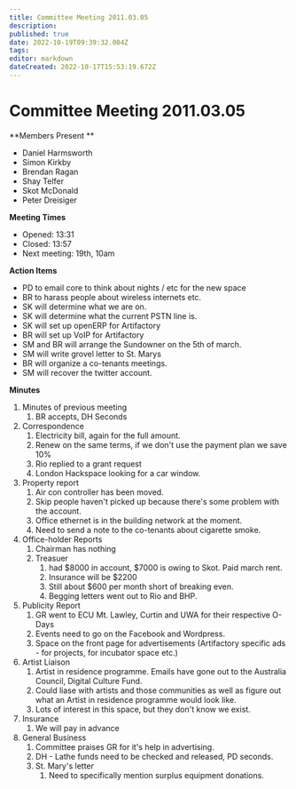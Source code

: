 ```yaml
---
title: Committee Meeting 2011.03.05
description: 
published: true
date: 2022-10-19T09:39:32.004Z
tags: 
editor: markdown
dateCreated: 2022-10-17T15:53:19.672Z
---
```


# Committee Meeting 2011.03.05

\*\*Members Present \*\*

-   Daniel Harmsworth
-   Simon Kirkby
-   Brendan Ragan
-   Shay Telfer
-   Skot McDonald
-   Peter Dreisiger

**Meeting Times**

-   Opened: 13:31
-   Closed: 13:57
-   Next meeting: 19th, 10am

**Action Items**

-   PD to email core to think about nights / etc for the new space
-   BR to harass people about wireless internets etc.
-   SK will determine what we are on.
-   SK will determine what the current PSTN line is.
-   SK will set up openERP for Artifactory
-   BR will set up VoIP for Artifactory
-   SM and BR will arrange the Sundowner on the 5th of march.
-   SM will write grovel letter to St. Marys
-   BR will organize a co-tenants meetings.
-   SM will recover the twitter account.

**Minutes**

1.  Minutes of previous meeting
    1.  BR accepts, DH Seconds
2.  Correspondence
    1.  Electricity bill, again for the full amount.
    2.  Renew on the same terms, if we don't use the payment plan we save 10%
    3.  Rio replied to a grant request
    4.  London Hackspace looking for a car window.
3.  Property report
    1.  Air con controller has been moved.
    2.  Skip people haven't picked up because there's some problem with the account.
    3.  Office ethernet is in the building network at the moment.
    4.  Need to send a note to the co-tenants about cigarette smoke.
4.  Office-holder Reports
    1.  Chairman has nothing
    2.  Treasuer
        1.  had \$8000 in account, \$7000 is owing to Skot. Paid march rent.
        2.  Insurance will be \$2200
        3.  Still about \$600 per month short of breaking even.
        4.  Begging letters went out to Rio and BHP.
5.  Publicity Report
    1.  GR went to ECU Mt. Lawley, Curtin and UWA for their respective O-Days
    2.  Events need to go on the Facebook and Wordpress.
    3.  Space on the front page for advertisements (Artifactory specific ads - for projects, for incubator space etc.)
6.  Artist Liaison
    1.  Artist in residence programme. Emails have gone out to the Australia Council, Digital Culture Fund.
    2.  Could liase with artists and those communities as well as figure out what an Artist in residence programme would look like.
    3.  Lots of interest in this space, but they don't know we exist.
7.  Insurance
    1.  We will pay in advance
8.  General Business
    1.  Committee praises GR for it's help in advertising.
    2.  DH - Lathe funds need to be checked and released, PD seconds.
    3.  St. Mary's letter
        1.  Need to specifically mention surplus equipment donations.
